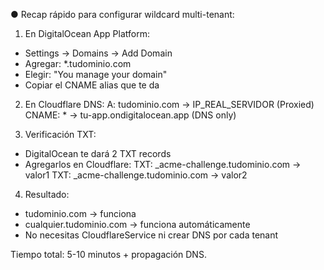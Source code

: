 
● Recap rápido para configurar wildcard multi-tenant:

  1. En DigitalOcean App Platform:
  - Settings → Domains → Add Domain
  - Agregar: *.tudominio.com
  - Elegir: "You manage your domain"
  - Copiar el CNAME alias que te da

  2. En Cloudflare DNS:
  A: tudominio.com -> IP_REAL_SERVIDOR (Proxied)
  CNAME: * -> tu-app.ondigitalocean.app (DNS only)

  3. Verificación TXT:
  - DigitalOcean te dará 2 TXT records
  - Agregarlos en Cloudflare:
  TXT: _acme-challenge.tudominio.com -> valor1
  TXT: _acme-challenge.tudominio.com -> valor2

  4. Resultado:
  - tudominio.com → funciona
  - cualquier.tudominio.com → funciona automáticamente
  - No necesitas CloudflareService ni crear DNS por cada tenant

  Tiempo total: 5-10 minutos + propagación DNS.